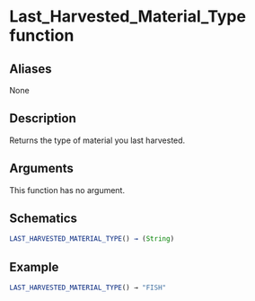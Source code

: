 # Last_Harvested_Material_Type function

## Aliases

None

## Description

Returns the type of material you last harvested.

## Arguments

This function has no argument.

## Schematics

```js
LAST_HARVESTED_MATERIAL_TYPE() → (String)
```

## Example

```js
LAST_HARVESTED_MATERIAL_TYPE() → "FISH"
```
